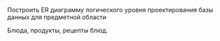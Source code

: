 Построить ER диаграмму логического уровня проектирования базы данных для предметной области

Блюда, продукты, рецепты блюд.
